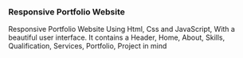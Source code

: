 
### Responsive Portfolio Website
Responsive Portfolio Website Using Html, Css and JavaScript, With a beautiful user interface. It contains a Header, Home, About, Skills, Qualification, Services, Portfolio, Project in mind
